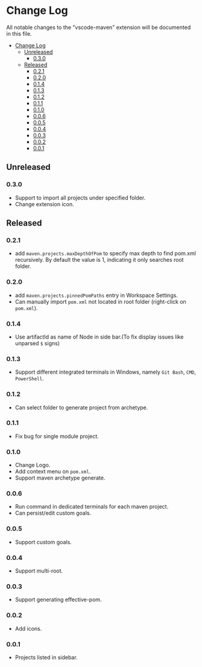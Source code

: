 # Change Log
All notable changes to the "vscode-maven" extension will be documented in this file.
- [Change Log](#change-log)
    - [Unreleased](#unreleased)
        - [0.3.0](#030)
    - [Released](#released)
        - [0.2.1](#021)
        - [0.2.0](#020)
        - [0.1.4](#014)
        - [0.1.3](#013)
        - [0.1.2](#012)
        - [0.1.1](#011)
        - [0.1.0](#010)
        - [0.0.6](#006)
        - [0.0.5](#005)
        - [0.0.4](#004)
        - [0.0.3](#003)
        - [0.0.2](#002)
        - [0.0.1](#001)

## Unreleased
### 0.3.0
- Support to import all projects under specified folder.
- Change extension icon.

## Released
### 0.2.1
- add `maven.projects.maxDepthOfPom` to specify max depth to find pom.xml recursively. By default the value is 1, indicating it only searches root folder.

### 0.2.0
- add `maven.projects.pinnedPomPaths` entry in Workspace Settings.
- Can manually import `pom.xml` not located in root folder (right-click on `pom.xml`).

### 0.1.4
- Use artifactId as name of Node in side bar.(To fix display issues like unparsed `$` signs)

### 0.1.3
- Support different integrated terminals in Windows, namely `Git Bash`, `CMD`, `PowerShell`.

### 0.1.2
- Can select folder to generate project from archetype.

### 0.1.1
- Fix bug for single module project.

### 0.1.0
- Change Logo.
- Add context menu on `pom.xml`.
- Support maven archetype generate.

### 0.0.6 
- Run command in dedicated terminals for each maven project.
- Can persist/edit custom goals.

### 0.0.5 
- Support custom goals.

### 0.0.4 
- Support multi-root.

### 0.0.3
- Support generating effective-pom.

### 0.0.2
- Add icons.

### 0.0.1
- Projects listed in sidebar.
